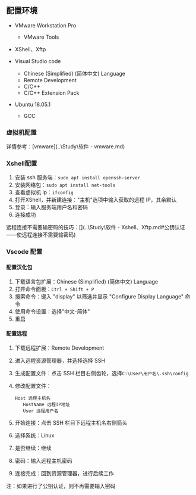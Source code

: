 ## 配置环境

+   VMware Workstation Pro
    +   VMware Tools

+   XShell、Xftp
+   Visual Studio code
    +   Chinese (Simplified) (简体中文) Language 
    +   Remote Development
    +   C/C++
    +   C/C++ Extension Pack
    
+   Ubuntu 18.05.1
    +   GCC


### 虚拟机配置

详情参考：[vmware](..\Study\软件 - vmware.md)

### Xshell配置

1.   安装 ssh 服务端：`sudo apt install openssh-server`
2.   安装网络包：`sudo apt install net-tools`
3.   查看虚拟机 ip：`ifconfig`
4.   打开XShell，并新建连接："主机"选项中输入获取的远程 IP，其余默认
5.   登录：输入服务端用户名和密码
5.   连接成功

远程连接不需要输密码的技巧：[](..\Study\软件 - Xshell、Xftp.md#公钥认证——使远程连接不需要输密码)

### Vscode 配置

#### 配置汉化包

1.   下载语言包扩展：Chinese (Simplified) (简体中文) Language 
2.   打开命令面板：`Ctrl + Shift + P`
3.   搜索命令：键入 "display" 以筛选并显示 "Configure Display Language" 命令
4.   使用命令设置：选择"中文-简体"
5.   重启

#### 配置远程

1.   下载远程扩展：Remote Development

2.   进入远程资源管理器，并选择选择 SSH

3.   生成配置文件：点击 SSH 栏目右侧齿轮，选择`C:\User\用户名\.ssh\config`

4.   修改配置文件： 

     ```config
     Host 远程主机名
     	HostName 远程IP地址
     	User 远程用户名
     ```

5.   开始连接：点击 SSH 栏目下远程主机名右侧箭头

6.   选择系统：Linux

7.   是否继续：继续

8.   密码：输入远程主机密码

9.   连接完成：回到资源管理器，进行后续工作

注：如果进行了公钥认证，则不再需要输入密码



